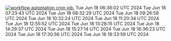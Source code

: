 [![workflow automation cron job.](https://github.com/gainfisheries/refactored-barnacle/actions/workflows/automate.yml/badge.svg)](https://github.com/gainfisheries/refactored-barnacle/actions/workflows/automate.yml)
Tue Jun 18 06:36:02 UTC 2024
Tue Jun 18 07:23:43 UTC 2024
Tue Jun 18 08:32:29 UTC 2024
Tue Jun 18 09:26:58 UTC 2024
Tue Jun 18 10:32:24 UTC 2024
Tue Jun 18 11:20:34 UTC 2024
Tue Jun 18 12:55:52 UTC 2024
Tue Jun 18 13:28:15 UTC 2024
Tue Jun 18 14:29:37 UTC 2024
Tue Jun 18 15:27:14 UTC 2024
Tue Jun 18 16:36:23 UTC 2024
Tue Jun 18 17:30:56 UTC 2024
Tue Jun 18 18:33:59 UTC 2024
